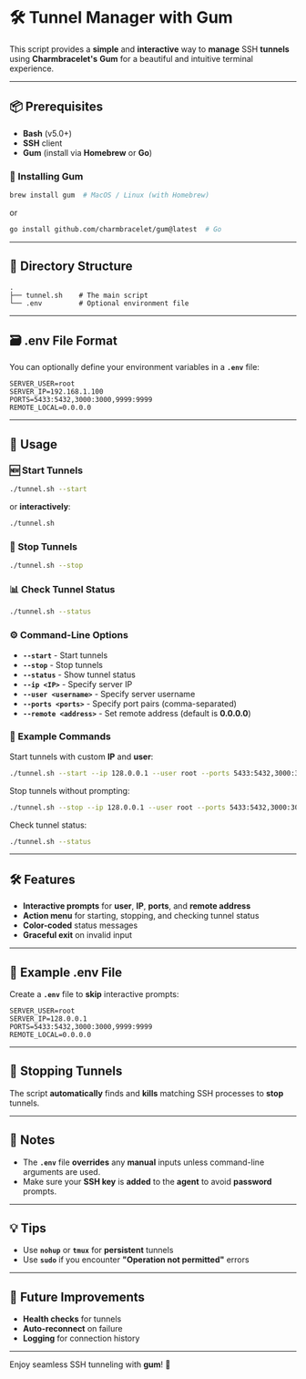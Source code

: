 # 🛠️ Tunnel Manager with Gum

This script provides a **simple** and **interactive** way to **manage** SSH **tunnels** using **Charmbracelet's** **Gum** for a beautiful and intuitive terminal experience.

---

## 📦 Prerequisites

- **Bash** (v5.0+)
- **SSH** client
- **Gum** (install via **Homebrew** or **Go**)

### 🔧 Installing Gum

```bash
brew install gum  # MacOS / Linux (with Homebrew)
```

or

```bash
go install github.com/charmbracelet/gum@latest  # Go
```

---

## 📂 Directory Structure

```
.
├── tunnel.sh    # The main script
└── .env         # Optional environment file
```

---

## 🗃️ .env File Format

You can optionally define your environment variables in a **`.env`** file:

```plaintext
SERVER_USER=root
SERVER_IP=192.168.1.100
PORTS=5433:5432,3000:3000,9999:9999
REMOTE_LOCAL=0.0.0.0
```

---

## 🚀 Usage

### 🆕 Start Tunnels

```bash
./tunnel.sh --start
```

or **interactively**:

```bash
./tunnel.sh
```

### 🛑 Stop Tunnels

```bash
./tunnel.sh --stop
```

### 📊 Check Tunnel Status

```bash
./tunnel.sh --status
```

### ⚙️ Command-Line Options

- **`--start`** - Start tunnels
- **`--stop`** - Stop tunnels
- **`--status`** - Show tunnel status
- **`--ip <IP>`** - Specify server IP
- **`--user <username>`** - Specify server username
- **`--ports <ports>`** - Specify port pairs (comma-separated)
- **`--remote <address>`** - Set remote address (default is **0.0.0.0**)

### 🔄 Example Commands

Start tunnels with custom **IP** and **user**:

```bash
./tunnel.sh --start --ip 128.0.0.1 --user root --ports 5433:5432,3000:3000
```

Stop tunnels without prompting:

```bash
./tunnel.sh --stop --ip 128.0.0.1 --user root --ports 5433:5432,3000:3000
```

Check tunnel status:

```bash
./tunnel.sh --status
```

---

## 🛠️ Features

- **Interactive prompts** for **user**, **IP**, **ports**, and **remote address**
- **Action menu** for starting, stopping, and checking tunnel status
- **Color-coded** status messages
- **Graceful exit** on invalid input

---

## 🤖 Example .env File

Create a **`.env`** file to **skip** interactive prompts:

```plaintext
SERVER_USER=root
SERVER_IP=128.0.0.1
PORTS=5433:5432,3000:3000,9999:9999
REMOTE_LOCAL=0.0.0.0
```

---

## 🛑 Stopping Tunnels

The script **automatically** finds and **kills** matching SSH processes to **stop** tunnels.

---

## 📝 Notes

- The **`.env`** file **overrides** any **manual** inputs unless command-line arguments are used.
- Make sure your **SSH key** is **added** to the **agent** to avoid **password** prompts.

---

## 💡 Tips

- Use **`nohup`** or **`tmux`** for **persistent** tunnels
- Use **`sudo`** if you encounter **"Operation not permitted"** errors

---

## 🚀 Future Improvements

- **Health checks** for tunnels
- **Auto-reconnect** on failure
- **Logging** for connection history

---

Enjoy seamless SSH tunneling with **gum**! 🚀
